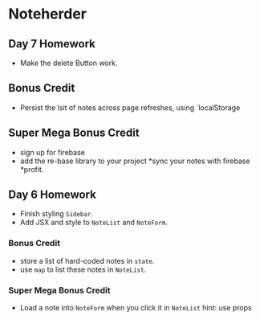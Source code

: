 # Noteherder 

## Day 7 Homework

* Make the delete Button work.

## Bonus Credit 

* Persist the lsit of notes across page refreshes, using `localStorage

## Super Mega Bonus Credit

* sign up for firebase
* add the re-base library to your project 
*sync your notes with firebase
*profit.

## Day 6 Homework

* Finish styling `Sidebar`.
* Add JSX and style to `NoteList` and `NoteForm`.

### Bonus Credit

* store a list of hard-coded notes in `state`.
* use `map` to list these notes in `NoteList`.

### Super Mega Bonus Credit

* Load a note into `NoteForm` when you click it in `NoteList`
hint: use props